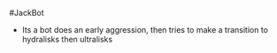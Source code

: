 #JackBot

- Its a bot does an early aggression, then tries to make a transition to hydralisks then ultralisks
